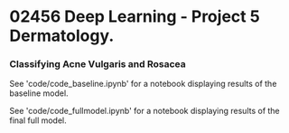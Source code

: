 # 02456 Deep Learning - Project 5 Dermatology.
### Classifying Acne Vulgaris and Rosacea

See 'code/code_baseline.ipynb' for a notebook displaying results of the baseline model.

See 'code/code_fullmodel.ipynb' for a notebook displaying results of the final full model.
